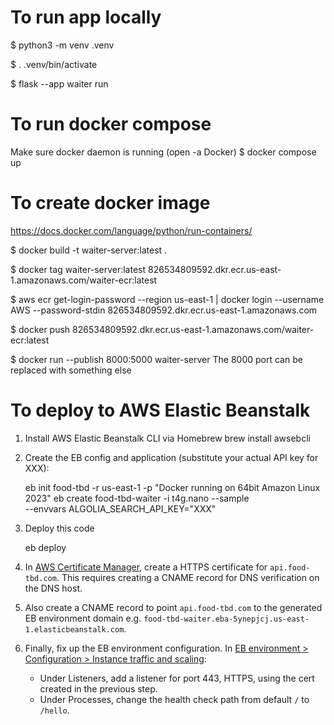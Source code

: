 # To run app locally
$ python3 -m venv .venv

$ . .venv/bin/activate

$ flask --app waiter run

# To run docker compose
Make sure docker daemon is running (open -a Docker)
$ docker compose up

# To create docker image
https://docs.docker.com/language/python/run-containers/

$ docker build -t waiter-server:latest .

$ docker tag waiter-server:latest 826534809592.dkr.ecr.us-east-1.amazonaws.com/waiter-ecr:latest

$ aws ecr get-login-password --region us-east-1 | docker login --username AWS --password-stdin 826534809592.dkr.ecr.us-east-1.amazonaws.com

$ docker push 826534809592.dkr.ecr.us-east-1.amazonaws.com/waiter-ecr:latest

$ docker run --publish 8000:5000 waiter-server 
The 8000 port can be replaced with something else


# To deploy to AWS Elastic Beanstalk

1. Install AWS Elastic Beanstalk CLI via Homebrew
    brew install awsebcli

2. Create the EB config and application (substitute your actual API key for XXX):

    eb init food-tbd -r us-east-1 -p "Docker running on 64bit Amazon Linux 2023"
    eb create food-tbd-waiter -i t4g.nano --sample \
        --envvars ALGOLIA_SEARCH_API_KEY="XXX"

4. Deploy this code

    eb deploy

5. In [AWS Certificate Manager](https://us-east-1.console.aws.amazon.com/acm/home?region=us-east-1), create a HTTPS certificate for `api.food-tbd.com`.  This requires creating a CNAME record for DNS verification on the DNS host.

6. Also create a CNAME record to point `api.food-tbd.com` to the generated EB environment domain e.g. `food-tbd-waiter.eba-5ynepjcj.us-east-1.elasticbeanstalk.com`.

7. Finally, fix up the EB environment configuration. In [EB environment > Configuration > Instance traffic and scaling](https://us-east-1.console.aws.amazon.com/elasticbeanstalk/home?region=us-east-1#/environment/configuration/instance-traffic-scaling):

    * Under Listeners, add a listener for port 443, HTTPS, using the cert created in the previous step.
    * Under Processes, change the health check path from default `/` to `/hello`.
